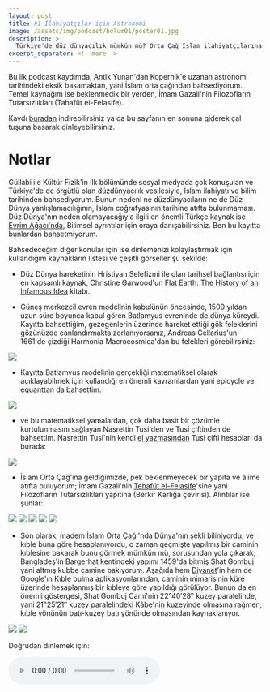 ```yaml
---
layout: post
title: #1 İlahiyatçılar için Astronomi
image: /assets/img/podcast/bolum01/poster01.jpg
description: >
  Türkiye'de düz dünyacılık mümkün mü? Orta Çağ İslam ilahiyatçılarına sordum.
excerpt_separator: <!--more-->
---
```


Bu ilk podcast kaydımda, Antik Yunan'dan Kopernik'e uzanan astronomi tarihindeki eksik basamaktan, yani İslam orta çağından bahsediyorum.
Temel kaynağım ise beklenmedik bir yerden, İmam Gazali'nin Filozofların Tutarsızlıkları (Tahafüt el-Felasife).

<!--more-->

Kaydı [buradan][cloud] indirebilirsiniz ya da bu sayfanın en sonuna giderek çal tuşuna basarak dinleyebilirsiniz.


# Notlar

Güllabi ile Kültür Fizik'in ilk bölümünde sosyal medyada çok konuşulan ve Türkiye'de de örgütlü olan düzdünyacılık vesilesiyle,
İslam ilahiyatı ve bilim tarihinden bahsediyorum. 
Bunun nedeni ne düzdünyacıların ne de Düz Dünya yanlışlamacılığının, İslam coğrafyasının tarihine atıfta bulunmaması. 
Düz Dünya'nın neden olamayacağıyla ilgili en önemli Türkçe kaynak ise [Evrim Ağacı'nda](https://evrimagaci.org/duz-dunya-komplosu-4860),
Bilimsel ayrıntılar için oraya danışabilirsiniz. Ben bu kayıtta bunlardan bahsetmiyorum.

Bahsedeceğim diğer konular için ise dinlemenizi kolaylaştırmak için kullandığım kaynakların listesi ve çeşitli görseller şu şekilde:

* Düz Dünya hareketinin Hristiyan Selefizmi ile olan tarihsel bağlantısı için en kapsamlı kaynak,
Christine Garwood'un [Flat Earth: The History of an Infamous Idea](http://booksdescr.org/item/index.php?md5=05F2C4B5E9F04EA8238211DB5AB3C748) kitabı.

* Güneş merkezcil evren modelinin kabulünün öncesinde, 1500 yıldan uzun süre boyunca kabul gören Batlamyus evreninde de dünya küreydi.
Kayıtta bahsettiğim, gezegenlerin üzerinde hareket ettiği gök feleklerini gözünüzde canlandırmakta zorlanıyorsanız,
Andreas Cellarius'un 1661'de çizdiği Harmonia Macrocosmica'dan bu felekleri görebilirsiniz:

![](/assets/img/podcast/bolum01/Ptolemaic-geocentric-model.jpg)

* Kayıtta Batlamyus modelinin gerçekliği matematiksel olarak açıklayabilmek için kullandığı en önemli kavramlardan yani epicycle ve equanttan da bahsettim.

![](/assets/img/podcast/bolum01/Ptolemaic_elements.png)

* ve bu matematiksel yamalardan, çok daha basit bir çözümle kurtulunmasını sağlayan Nasrettin Tusi'den ve Tusi çiftinden de bahsettim.
Nasrettin Tusi'nin kendi [el yazmasından](https://digi.vatlib.it/view/MSS_Vat.ar.319/0062) Tusi çifti hesapları da burada:

![](/assets/img/podcast/bolum01/Tusi_couple.jpg)

* İslam Orta Çağ'ına geldiğimizde, pek beklenmeyecek bir yapıta ve âlime atıfta buluyorum;
İmam Gazali'nin [Tehafüt el-Felasife](https://www.scribd.com/document/58093100/Gazali-Filozoflarin-Tutarsizligi)'sine
yani Filozofların Tutarsızlıkları yapıtına (Berkir Karlığa çevirisi). Alıntılar ise şunlar:

![](/assets/img/podcast/bolum01/gazzali01.png)
![](/assets/img/podcast/bolum01/gazzali02.png)
![](/assets/img/podcast/bolum01/gazzali03.png)
![](/assets/img/podcast/bolum01/gazzali04.png)
![](/assets/img/podcast/bolum01/gazzali05.png)

* Son olarak, madem İslam Orta Çağı'nda Dünya'nın şekli biliniyordu, ve kıble buna göre hesaplanıyordu,
o zaman geçmişte yapılmış bir caminin kıblesine bakarak bunu görmek mümkün mü,
sorusundan yola çıkarak; Bangladeş'in  Bargerhat kentindeki yapımı 1459'da bitmiş
Shat Gombuj yani altmış kubbe camine bakıyorum.
Aşağıda hem [Diyanet][dapp]'in hem de [Google][gapp]'ın Kıble bulma aplikasyonlarından,
caminin mimarisinin küre üzerinde hesaplanmış bir kıbleye göre yapıldığı görülüyor.
Bunun da en önemli göstergesi, Shat Gombuj Cami'nin 22°40′28″ kuzey paralelinde,
yani 21°25′21″ kuzey paralelindeki Kâbe'nin kuzeyinde olmasına rağmen,
kıble yönünün batı-kuzey batı yönünde olmasından kaynaklanıyor.

![](/assets/img/podcast/bolum01/diyanet_shat.png)
![](/assets/img/podcast/bolum01/google_shat02.jpg)

Doğrudan dinlemek için:

<audio controls>
 <source src="http://laklak.eu/share/gullabi_kulturfizik01_20190401.mp3"
         type='audio/mp3'>
 <!-- The next two lines are only executed if the browser doesn't support MP4 files -->
 <source src="http://laklak.eu/share/gullabi_kulturfizik01_20190401.ogg"
         type='audio/ogg; codecs=vorbis'>
 <!-- The next line will only be executed if the browser doesn't support the <audio> tag-->
 <p>Your user agent does not support the HTML5 Audio element.</p>
</audio>

[cloud]: https://cloud.laklak.eu/s/2sLR6yLBFkg4bYt
[dapp]: https://namazvakitleri.diyanet.gov.tr/tr-TR/kible 
[gapp]: https://qiblafinder.withgoogle.com/intl/en/
